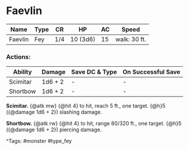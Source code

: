 # Faevlin

| Name | Type | CR | HP | AC | Speed |
|------|------|----|----|----|-------|
| Faevlin | Fey | 1/4 | 10 (3d6) | 15 | walk: 30 ft. |

### Actions:

| Ability | Damage | Save DC & Type | On Successful Save |
|---------|--------|----------------|--------------------|
| Scimitar | 1d6 + 2 | - | - |
| Shortbow | 1d6 + 2 | - | - |


**Scimitar.** {@atk mw} {@hit 4} to hit, reach 5 ft., one target. {@h}5 ({@damage 1d6 + 2}) slashing damage.

**Shortbow.** {@atk rw} {@hit 4} to hit, range 80/320 ft., one target. {@h}5 ({@damage 1d6 + 2}) piercing damage.

^Tags: #monster #type_fey